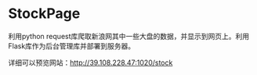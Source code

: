 # StockPage
利用python request库爬取新浪网其中一些大盘的数据，并显示到网页上。利用Flask库作为后台管理库并部署到服务器。

详细可以预览网站：http://39.108.228.47:1020/stock
